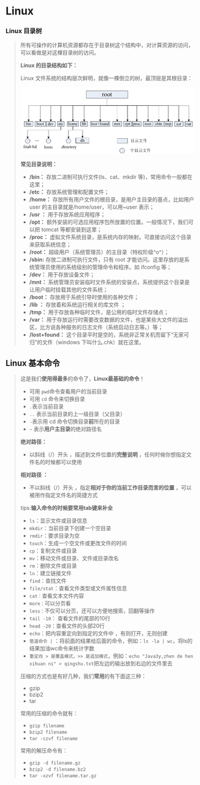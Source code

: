 # Linux

### Linux 目录树

> 所有可操作的计算机资源都存在于目录树这个结构中，对计算资源的访问，可以看做是对这棵目录树的访问。
>
> **Linux 的目录结构如下：**
>
> Linux 文件系统的结构层次鲜明，就像一棵倒立的树，最顶层是其根目录：
>
>  ![Linux的目录结构](linux_imgs\Linux目录树.b82202fa.png)
>
> **常见目录说明：**
>
> - **/bin：** 存放二进制可执行文件(ls、cat、mkdir 等)，常用命令一般都在这里；
> - **/etc：** 存放系统管理和配置文件；
> - **/home：** 存放所有用户文件的根目录，是用户主目录的基点，比如用户 user 的主目录就是/home/user，可以用~user 表示；
> - **/usr ：** 用于存放系统应用程序；
> - **/opt：** 额外安装的可选应用程序包所放置的位置。一般情况下，我们可以把 tomcat 等都安装到这里；
> - **/proc：** 虚拟文件系统目录，是系统内存的映射。可直接访问这个目录来获取系统信息；
> - **/root：** 超级用户（系统管理员）的主目录（特权阶级^o^）；
> - **/sbin:** 存放二进制可执行文件，只有 root 才能访问。这里存放的是系统管理员使用的系统级别的管理命令和程序。如 ifconfig 等；
> - **/dev：** 用于存放设备文件；
> - **/mnt：** 系统管理员安装临时文件系统的安装点，系统提供这个目录是让用户临时挂载其他的文件系统；
> - **/boot：** 存放用于系统引导时使用的各种文件；
> - **/lib ：** 存放着和系统运行相关的库文件 ；
> - **/tmp：** 用于存放各种临时文件，是公用的临时文件存储点；
> - **/var：** 用于存放运行时需要改变数据的文件，也是某些大文件的溢出区，比方说各种服务的日志文件（系统启动日志等。）等；
> - **/lost+found：** 这个目录平时是空的，系统非正常关机而留下“无家可归”的文件（windows 下叫什么.chk）就在这里。

## Linux 基本命令

> 这是我们**使用得最多**的命令了，**Linux最基础的命令**！
>
> - 可用  `pwd`命令查看用户的当前目录
> - 可用 `cd` 命令来切换目录
> - `.`表示当前目录
> - `..` 表示当前目录的上一级目录（父目录）
> - `-`表示用 cd 命令切换目录**前**所在的目录
> - `~` 表示**用户主目录**的绝对路径名
>
> **绝对路径：**
>
> - 以斜线（/）开头 ，描述到文件位置的**完整说明** ，任何时候你想指定文件名的时候都可以使用
>
> **相对路径 ：**
>
> - 不以斜线（/）开头 ，指定**相对于你的当前工作目录而言的位置** ，可以被用作指定文件名的简捷方式
>
> tips:**输入命令的时候要常用tab键来补全**
>
> - `ls`：显示文件或目录信息
> - `mkdir`：当前目录下创建一个空目录
> - `rmdir`：要求目录为空
> - `touch`：生成一个空文件或更改文件的时间
> - `cp`：复制文件或目录
> - `mv`：移动文件或目录、文件或目录改名
> - `rm`：删除文件或目录
> - `ln`：建立链接文件
> - `find`：查找文件
> - `file/stat`：查看文件类型或文件属性信息
> - `cat：`查看文本文件内容
> - `more：`可以分页看
> - `less：`不仅可以分页，还可以方便地搜索，回翻等操作
> - `tail -10`： 查看文件的尾部的10行
> - `head -20`：查看文件的头部20行
> - `echo`：把内容重定向到指定的文件中 ，有则打开，无则创建
> - `管道命令 |` ：将前面的结果给后面的命令，例如：`ls -la | wc`，将ls的结果加油wc命令来统计字数
> - `重定向 > 是覆盖模式，>> 是追加模式`，例如：`echo "Java3y,zhen de hen xihuan ni" > qingshu.txt`把左边的输出放到右边的文件里去
>
> 压缩的方式也是有好几种，我们**常用**的有下面这三种：
>
> - gzip
> - bzip2
> - tar
>
> 常用的压缩的命令就有：
>
> - `gzip filename`
> - `bzip2 filename`
> - `tar -czvf filename`
>
> 常用的解压命令有：
>
> - `gzip -d filename.gz`
> - `bzip2 -d filename.bz2`
> - `tar -xzvf filename.tar.gz`
